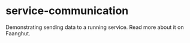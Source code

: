 # service-communication
Demonstrating sending data to a running service. Read more about it on Faanghut. 
